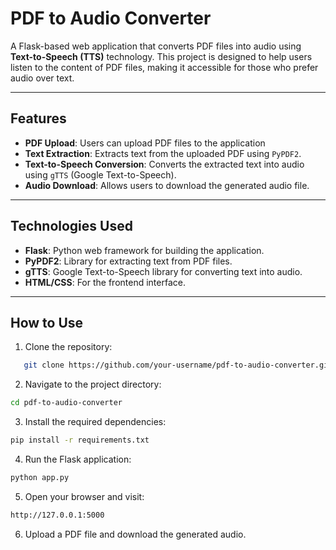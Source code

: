 # PDF to Audio Converter

A Flask-based web application that converts PDF files into audio using **Text-to-Speech (TTS)** technology. This project is designed to help users listen to the content of PDF files, making it accessible for those who prefer audio over text.

---

## Features

- **PDF Upload**: Users can upload PDF files to the application
- **Text Extraction**: Extracts text from the uploaded PDF using `PyPDF2`.
- **Text-to-Speech Conversion**: Converts the extracted text into audio using `gTTS` (Google Text-to-Speech).
- **Audio Download**: Allows users to download the generated audio file.

---

## Technologies Used

- **Flask**: Python web framework for building the application.
- **PyPDF2**: Library for extracting text from PDF files.
- **gTTS**: Google Text-to-Speech library for converting text into audio.
- **HTML/CSS**: For the frontend interface.

---

## How to Use

1. Clone the repository:

```bash
   git clone https://github.com/your-username/pdf-to-audio-converter.git
```
2. Navigate to the project directory:

```bash
cd pdf-to-audio-converter
```
3. Install the required dependencies:

```bash
pip install -r requirements.txt
```
4. Run the Flask application:

```bash
python app.py
```
5. Open your browser and visit:

```bash
http://127.0.0.1:5000
```
6. Upload a PDF file and download the generated audio.